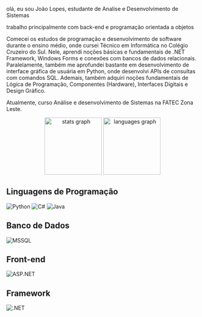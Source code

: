 olá, eu sou João Lopes, estudante de Analise e Desenvolvimento de Sistemas

trabalho principalmente com back-end e programação orientada a objetos

Comecei os estudos de programação e desenvolvimento de software durante o ensino médio, onde cursei Técnico em Informática no Colégio Cruzeiro do Sul. Nele, aprendi noções básicas e fundamentais de .NET Framework, Windows Forms e conexões com bancos de dados relacionais. Paralelamente, também me aprofundei bastante em desenvolvimento de interface gráfica de usuária em Python, onde desenvolvi APIs de consultas com comandos SQL.
Ademais, também adquiri noções fundamentais de Lógica de Programação, Componentes (Hardware), Interfaces Digitais e Design Gráfico.

Atualmente, curso Análise e desenvolvimento de Sistemas na FATEC Zona Leste.


<div align="center">
  <img src="https://github-readme-stats.vercel.app/api?username=jlopsx&hide_title=false&hide_rank=false&show_icons=true&include_all_commits=true&count_private=true&disable_animations=false&theme=dracula&locale=en&hide_border=false&order=1" height="150" alt="stats graph"  />
  <img src="https://github-readme-stats.vercel.app/api/top-langs?username=jlopsx&locale=en&hide_title=false&layout=compact&card_width=320&langs_count=5&theme=dracula&hide_border=false&order=2" height="150" alt="languages graph"  />
</div>

## Linguagens de Programação

![Python](https://img.shields.io/badge/-Python-blue?style=flat-square&logo=python&logoColor=white)
![C#](https://img.shields.io/badge/-C%23-purple?style=flat-square&logo=c-sharp&logoColor=white)
![Java](https://img.shields.io/badge/-Java-orange?style=flat-square&logo=java&logoColor=white)

## Banco de Dados

![MSSQL](https://img.shields.io/badge/-MSSQL-red?style=flat-square&logo=microsoft-sql-server&logoColor=white)

## Front-end

![ASP.NET](https://img.shields.io/badge/-ASP.NET-purple?style=flat-square&logo=.net&logoColor=white)

## Framework

![.NET](https://img.shields.io/badge/-.NET-purple?style=flat-square&logo=.net&logoColor=white)
